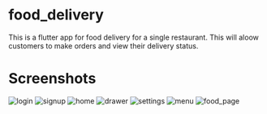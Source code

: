 # food_delivery

This is a flutter app for food delivery for a single restaurant. This will aloow customers to make orders and view their delivery status.
# Screenshots

![login](https://github.com/Aayush032/food_delivery/assets/97399944/8685df37-9df9-4caa-bfc7-1726d83f53df) ![signup](https://github.com/Aayush032/food_delivery/assets/97399944/2b7fd5cb-528a-4641-804b-e563d9d9420f) ![home](https://github.com/Aayush032/food_delivery/assets/97399944/9cb414fd-663a-471a-ae12-4d820336e87c) ![drawer](https://github.com/Aayush032/food_delivery/assets/97399944/2a0d0bfd-2373-470a-b2d4-9e25280cd02c)
![settings](https://github.com/Aayush032/food_delivery/assets/97399944/1eedb3cf-67cb-4f92-8981-95656602aaba) ![menu](https://github.com/Aayush032/food_delivery/assets/97399944/61874930-8f37-4128-af70-77b85b63d32d) ![food_page](https://github.com/Aayush032/food_delivery/assets/97399944/53c2e999-6f86-42d3-a18a-3e7c1eff4535)







